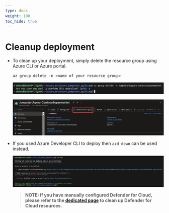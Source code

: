 ```yaml
---
type: docs
weight: 100
toc_hide: true
---
```


# Cleanup deployment

- To clean up your deployment, simply delete the resource group using Azure CLI or Azure portal.

  ```shell
  az group delete -n <name of your resource group>
  ```

  ![Screenshot showing az group delete](./img/az_group_delete.png)

  ![Screenshot showing group delete from Azure portal](./img/portal_delete.png)

- If you used Azure Developer CLI to deploy then ```azd down``` can be used instead.

  ![Screenshot showing azd down](./img/azd_down.png)

  > __NOTE: If you have manually configured Defender for Cloud, please refer to the [dedicated page](https://github.com/microsoft/azure_arc/blob/jumpstart_ag/docs/azure_jumpstart_ag/contoso_supermarket/arc_servers/_index.md) to clean up Defender for Cloud resources.__
